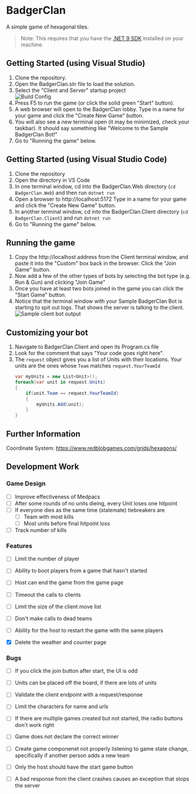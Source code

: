 # BadgerClan
A simple game of hexagonal tiles.

> Note: This requires that you have the [.NET 9 SDK](https://dotnet.microsoft.com/en-us/download/dotnet/9.0) installed on your machine.

## Getting Started (using Visual Studio)
1. Clone the repository.
1. Open the BadgerClan.sln file to load the solution.
1. Select the "Client and Server" startup project  
    ![Build Config](docs/startupProject.png)
1. Press F5 to run the game (or click the solid green "Start" button).
1. A web browser will open to the BadgerClan lobby.  Type in a name for your game and click the "Create New Game" button.
1. You will also see a new terminal open (it may be minimized, check your taskbar). It should say something like "Welcome to the Sample BadgerClan Bot!"
1. Go to "Running the game" below.

## Getting Started (using Visual Studio Code)
1. Clone the repository
1. Open the directory in VS Code
1. In one terminal window, cd into the BadgerClan.Web directory (`cd BadgerClan.Web`) and then run `dotnet run`
1. Open a browser to http://localhost:5172 Type in a name for your game and click the "Create New Game" button.
1. In another terminal window, cd into the BadgerClan.Client directory (`cd BadgerClan.Client`) and run `dotnet run`
1. Go to "Running the game" below.

## Running the game
1. Copy the http://localhost address from the Client terminal window, and paste it into the "Custom" box back in the browser.  Click the "Join Game" button.
1. Now add a few of the other types of bots by selecting the bot type (e.g. Run & Gun) and clicking "Join Game"
1. Once you have at least two bots joined in the game you can click the "Start Game" button.
1. Notice that the terminal window with your Sample BadgerClan Bot is starting to spit out logs. That shows the server is talking to the client.  
    ![Sample client bot output](docs/clientOutput.png)

## Customizing your bot
1. Navigate to BadgerClan.Client and open its Program.cs file
1. Look for the comment that says "Your code goes right here".
1. The `request` object gives you a list of Units with their locations.  Your units are the ones whose `Team` matches `request.YourTeamId`  
    ```csharp
    var myUnits = new List<Unit>();
    foreach(var unit in request.Units)
    {
        if(unit.Team == request.YourTeamId)
        {
            myUnits.Add(unit);
        }
    }
    ```


## Further Information
Coordinate System: https://www.redblobgames.com/grids/hexagons/


## Development Work

### Game Design
- [ ] Improve effectiveness of Medpacs
- [ ] After some rounds of no units dieing, every Unit loses one hitpoint
- [ ] If everyone dies as the same time (stalemate) tiebreakers are
    - [ ] Team with most kills
    - [ ] Most units before final hitpoint loss
- [ ] Track number of kills

### Features
- [ ] Limit the number of player
- [ ] Ability to boot players from a game that hasn't started
- [ ] Host can end the game from the game page
- [ ] Timeout the calls to clients
- [ ] Limit the size of the client move list
- [ ] Don't make calls to dead teams
- [ ] Ability for the host to restart the game with the same players
- [x] Delete the weather and counter page


### Bugs
- [ ] If you click the join button after start, the UI is odd
- [ ] Units can be placed off the board, if there are lots of units
- [ ] Validate the client endpoint with a request/response
- [ ] Limit the characters for name and urls
- [ ] If there are multiple games created but not started, the radio buttons don't work right
- [ ] Game does not declare the correct winner
- [ ] Create game componenet not properly listening to game state change, specifically if another person adds a new team
- [ ] Only the host should have the start game button
- [ ] A bad response from the client crashes causes an exception that stops the server


